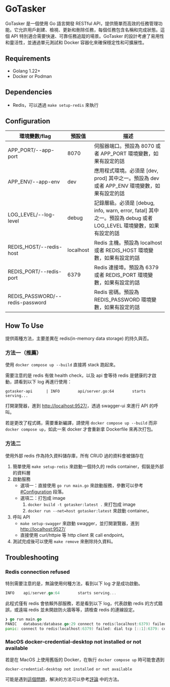 # GoTasker

GoTasker 是一個使用 Go 語言開發 RESTful API，提供簡單而高效的任務管理功能。它允許用戶創建、檢視、更新和刪除任務，每個任務包含名稱和完成狀態。這個 API 特別適合需要快速、可靠任務追蹤的場景。GoTasker 的設計考慮了易用性和靈活性，並通過單元測試和 Docker 容器化來確保穩定性和可擴展性。

## Requirements

- Golang 1.22+
- Docker or Podman

## Dependencies

- Redis，可以透過 `make setup-redis` 來執行

## Configuration

| 環境變數/flag                 | 預設值       | 描述                                                                                                   |
| ------------------------------ | ------------ | ------------------------------------------------------------------------------------------------------ |
| APP_PORT/--app-port            | 8070         | 伺服器端口。預設為 8070 或者 APP_PORT 環境變數，如果有設定的話                                    |
| APP_ENV/--app-env             | dev          | 應用程式環境。必須是 [dev, prod] 其中之一。預設為 dev 或者 APP_ENV 環境變數，如果有設定的話  |
| LOG_LEVEL/--log-level         | debug        | 記錄層級。必須是 [debug, info, warn, error, fatal] 其中之一。預設為 debug 或者 LOG_LEVEL 環境變數，如果有設定的話 |
| REDIS_HOST/--redis-host        | localhost    | Redis 主機。預設為 localhost 或者 REDIS_HOST 環境變數，如果有設定的話                                          |
| REDIS_PORT/--redis-port        | 6379         | Redis 連接埠。預設為 6379 或者 REDIS_PORT 環境變數，如果有設定的話                                            |
| REDIS_PASSWORD/--redis-password |             | Redis 密碼。預設為 REDIS_PASSWORD 環境變數，如果有設定的話                                                         |

## How To Use

提供兩種方法，主要差異在 redis(in-memory data storage) 的持久與否。

### 方法一（推薦）

使用 `docker compose up --build` 直接將 stack 跑起來。

需要注意的是 redis 有做 health check，以及 api 會等待 redis 是健康的才啟動，請看到以下 log 再進行使用：

```shell
gotasker-api      | INFO        api/server.go:64        starts serving...
```

打開瀏覽器，進到 <http://localhost:9527/>，透過 swagger-ui 來進行 API 的呼叫。

若是更改了程式碼，需要重新編譯，請使用 `docker compose up --build` 而非 `docker compose up`，如此一來 docker 才會重新拿 Dockerfile 來再次打包。

### 方法二

使用外部 redis 作為持久資料儲存庫，所有 CRUD 過的資料會被儲存在

1. 簡單使用 `make setup-redis` 來啟動一個持久的 redis container，假裝是外部的資料層
1. 啟動服務
    - 選項一：直接使用 `go run main.go` 來啟動服務，參數可以參考 [#Configuration](#Configuration) 段落。
    - 選項二：打包成 image
        1. `docker build -t gotasker:latest .` 來打包成 image
        1. `docker run --net=host gotasker:latest` 來啟動 container。
1. 呼叫 API
    - `make setup-swagger` 來啟動 swagger，並打開瀏覽器，進到 <http://localhost:9527/>
    - 直接使用 curl/httpie 等 http client 來 call endpoint。
1. 測試完成後可以使用 `make remove` 來刪除持久資料。

## Troubleshooting

### Redis connection refused

特別需要注意的是，無論使用何種方法，看到以下 log 才是成功啟動。

```go
INFO    api/server.go:64        starts serving...
```

此程式僅有 redis 會依賴外部服務，若是看到以下 log，代表啟動 redis 的方式錯誤，或遠端 redis 並未開啟防火牆等等，請檢查 redis 的連線設定。

```go
❯ go run main.go
PANIC   database/database.go:29 connect to redis(localhost:6379) failed: dial tcp [::1]:6379: connect: connection refused
panic: connect to redis(localhost:6379) failed: dial tcp [::1]:6379: connect: connection refused
```

### MacOS docker-credential-desktop not installed or not available

若是在 MacOS 上使用舊版的 Docker，在執行 `docker compose up` 時可能會遇到

```shell
docker-credential-desktop not installed or not available
```

可能是遇到[這個問題](https://stackoverflow.com/questions/67642620/docker-credential-desktop-not-installed-or-not-available-in-path)，解決的方法可以參考[評論](https://stackoverflow.com/a/72888813) 中的方法。
